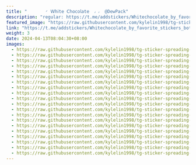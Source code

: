 ```yaml
---
title: "‌       ◜ 𝖶𝗁𝗂t𝖾 𝖢𝗁𝗈𝖼𝗈𝗅𝖺t𝖾  ៸ ៸  @DewPack"
description: "regular: https://t.me/addstickers/Whitechocolate_by_favorite_stickers_bot"
featured_image: "https://raw.githubusercontent.com/kylelin1998/tg-sticker-spreading-worldwide-images/main/img/9af82b95-1ec9-4ccd-8f72-e61941cf2210.jpg"
link: "https://t.me/addstickers/Whitechocolate_by_favorite_stickers_bot"
weight: 3
date: 2024-04-13T08:04:30+08:00
images:
  - https://raw.githubusercontent.com/kylelin1998/tg-sticker-spreading-worldwide-images/main/img/9af82b95-1ec9-4ccd-8f72-e61941cf2210.jpg
  - https://raw.githubusercontent.com/kylelin1998/tg-sticker-spreading-worldwide-images/main/img/ac4a128b-b6dd-48ce-b337-4e59ef3f6640.jpg
  - https://raw.githubusercontent.com/kylelin1998/tg-sticker-spreading-worldwide-images/main/img/13ee1c74-c78b-46d4-8d9f-c8e00152d7b9.jpg
  - https://raw.githubusercontent.com/kylelin1998/tg-sticker-spreading-worldwide-images/main/img/d52fbae8-9d61-4a41-b1aa-9aa859a88c85.jpg
  - https://raw.githubusercontent.com/kylelin1998/tg-sticker-spreading-worldwide-images/main/img/c574444c-899f-4bfd-9c86-fe808364a1bb.jpg
  - https://raw.githubusercontent.com/kylelin1998/tg-sticker-spreading-worldwide-images/main/img/f666c76b-61f2-4662-827d-e0dec917fbfe.jpg
  - https://raw.githubusercontent.com/kylelin1998/tg-sticker-spreading-worldwide-images/main/img/e7e94a84-f802-4ff8-932e-407dc78bdff1.jpg
  - https://raw.githubusercontent.com/kylelin1998/tg-sticker-spreading-worldwide-images/main/img/eb4bbe8c-0880-42d6-a459-df8d1cec0181.jpg
  - https://raw.githubusercontent.com/kylelin1998/tg-sticker-spreading-worldwide-images/main/img/f4517c08-4df6-460d-85cd-c6936110d46f.jpg
  - https://raw.githubusercontent.com/kylelin1998/tg-sticker-spreading-worldwide-images/main/img/455ee107-59fb-49ca-a1a4-d4194922c5b3.jpg
  - https://raw.githubusercontent.com/kylelin1998/tg-sticker-spreading-worldwide-images/main/img/df7c698c-ba7b-496d-ac93-8d1bcc93fbf3.jpg
  - https://raw.githubusercontent.com/kylelin1998/tg-sticker-spreading-worldwide-images/main/img/e8de1e9e-f94c-49f3-973e-628c3a6adc3e.jpg
  - https://raw.githubusercontent.com/kylelin1998/tg-sticker-spreading-worldwide-images/main/img/3650b954-7285-4814-9a60-2feff4e68752.jpg
  - https://raw.githubusercontent.com/kylelin1998/tg-sticker-spreading-worldwide-images/main/img/07ae9e1d-29ee-4bd9-a672-66a9fefe384d.jpg
  - https://raw.githubusercontent.com/kylelin1998/tg-sticker-spreading-worldwide-images/main/img/0d181b20-ad8d-42f5-9f14-fcce93c0b0ce.jpg
  - https://raw.githubusercontent.com/kylelin1998/tg-sticker-spreading-worldwide-images/main/img/2f4ab246-6602-4617-b085-88bbe2131541.jpg
  - https://raw.githubusercontent.com/kylelin1998/tg-sticker-spreading-worldwide-images/main/img/d52631ff-a7b6-40d8-a533-7e8c8f0fd2e2.jpg
  - https://raw.githubusercontent.com/kylelin1998/tg-sticker-spreading-worldwide-images/main/img/189f0631-a7aa-49e1-89dd-d06f22c20690.jpg
  - https://raw.githubusercontent.com/kylelin1998/tg-sticker-spreading-worldwide-images/main/img/ae607c96-42b8-4ebf-a358-0a32be78d5b2.jpg
  - https://raw.githubusercontent.com/kylelin1998/tg-sticker-spreading-worldwide-images/main/img/e4a1d7e2-bd9c-44f3-9472-a9e6d03b0eca.jpg
---
```

